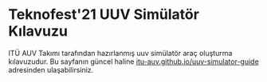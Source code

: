 # Teknofest'21 UUV Simülatör Kılavuzu
ITÜ AUV Takımı tarafından hazırlanmış uuv simülatör araç oluşturma kılavuzudur. 
Bu sayfanın güncel haline [itu-auv.github.io/uuv-simulator-guide](https://itu-auv.github.io/uuv-simulator-guide/) adresinden ulaşabilirsiniz.
